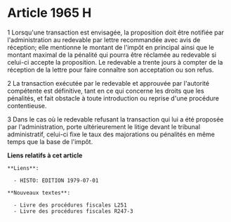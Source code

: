 # Article 1965 H

1 Lorsqu'une transaction est envisagée, la proposition doit être notifiée par l'administration au redevable par lettre
recommandée avec avis de réception; elle mentionne le montant de l'impôt en principal ainsi que le montant maximal de la
pénalité qui pourra être réclamée au redevable si celui-ci accepte la proposition. Le redevable a trente jours à compter de
la réception de la lettre pour faire connaître son acceptation ou son refus.

2 La transaction exécutée par le redevable et approuvée par l'autorité compétente est définitive, tant en ce qui concerne les
droits que les pénalités, et fait obstacle à toute introduction ou reprise d'une procédure contentieuse.

3 Dans le cas où le redevable refusant la transaction qui lui a été proposée par l'administration, porte ultérieurement le
litige devant le tribunal administratif, celui-ci fixe le taux des majorations ou pénalités en même temps que la base de
l'impôt.

**Liens relatifs à cet article**

	**Liens**:

	  - HISTO: EDITION 1979-07-01

	**Nouveaux textes**:

	  - Livre des procédures fiscales L251
	  - Livre des procédures fiscales R247-3
